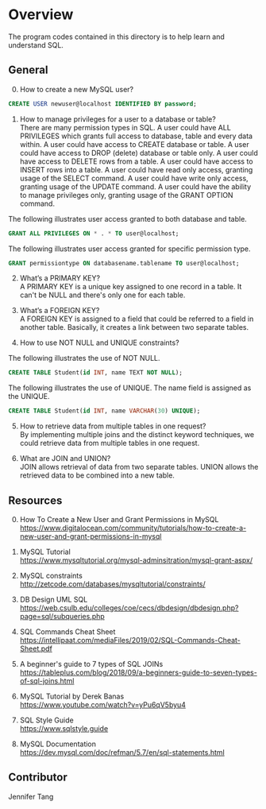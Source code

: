 # Overview #
The program codes contained in this directory is to help learn and understand SQL.  

## General ##
0. How to create a new MySQL user?  
```sql
CREATE USER newuser@localhost IDENTIFIED BY password;
```

1. How to manage privileges for a user to a database or table?  
There are many permission types in SQL.  A user could have ALL PRIVILEGES which grants full access to database, table and every data within.  A user could have access to CREATE database or table.  A user could have access to DROP (delete) database or table only.  A user could have access to DELETE rows from a table.  A user could have access to INSERT rows into a table.  A user could have read only access, granting usage of the SELECT command.  A user could have write only access, granting usage of the UPDATE command.  A user could have the ability to manage privileges only, granting usage of the GRANT OPTION command.  

The following illustrates user access granted to both database and table.  
```sql
GRANT ALL PRIVILEGES ON * . * TO user@localhost;
```

The following illustrates user access granted for specific permission type.  
```sql
GRANT permissiontype ON databasename.tablename TO user@localhost;
```

2. What’s a PRIMARY KEY?  
A PRIMARY KEY is a unique key assigned to one record in a table.  It can't be NULL and there's only one for each table.  

3. What’s a FOREIGN KEY?  
A FOREIGN KEY is assigned to a field that could be referred to a field in another table.  Basically, it creates a link between two separate tables.  

4. How to use NOT NULL and UNIQUE constraints?  

The following illustrates the use of NOT NULL.  
```sql
CREATE TABLE Student(id INT, name TEXT NOT NULL);
```

The following illustrates the use of UNIQUE.  The name field is assigned as the UNIQUE.  
```sql
CREATE TABLE Student(id INT, name VARCHAR(30) UNIQUE);
```

5. How to retrieve data from multiple tables in one request?  
By implementing multiple joins and the distinct keyword techniques, we could retrieve data from multiple tables in one request.  

6. What are JOIN and UNION?  
JOIN allows retrieval of data from two separate tables.  UNION allows the retrieved data to be combined into a new table.  

## Resources ##
0. How To Create a New User and Grant Permissions in MySQL  
https://www.digitalocean.com/community/tutorials/how-to-create-a-new-user-and-grant-permissions-in-mysql  

1. MySQL Tutorial  
https://www.mysqltutorial.org/mysql-adminsitration/mysql-grant-aspx/  

2. MySQL constraints  
http://zetcode.com/databases/mysqltutorial/constraints/  

3. DB Design UML SQL  
https://web.csulb.edu/colleges/coe/cecs/dbdesign/dbdesign.php?page=sql/subqueries.php  

4. SQL Commands Cheat Sheet  
https://intellipaat.com/mediaFiles/2019/02/SQL-Commands-Cheat-Sheet.pdf  

5. A beginner's guide to 7 types of SQL JOINs  
https://tableplus.com/blog/2018/09/a-beginners-guide-to-seven-types-of-sql-joins.html  

6. MySQL Tutorial by Derek Banas  
https://www.youtube.com/watch?v=yPu6qV5byu4  

7. SQL Style Guide  
https://www.sqlstyle.guide  

8. MySQL Documentation  
https://dev.mysql.com/doc/refman/5.7/en/sql-statements.html  

## Contributor ##
Jennifer Tang  
